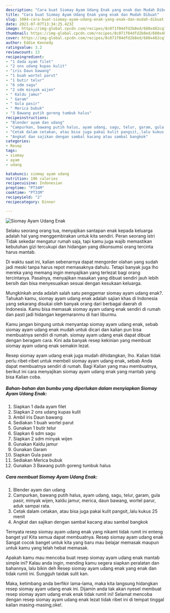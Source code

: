 ```yaml
---
description: "Cara buat Siomay Ayam Udang Enak yang enak dan Mudah Dibuat"
title: "Cara buat Siomay Ayam Udang Enak yang enak dan Mudah Dibuat"
slug: 1084-cara-buat-siomay-ayam-udang-enak-yang-enak-dan-mudah-dibuat
date: 2021-07-07T13:34:25.423Z
image: https://img-global.cpcdn.com/recipes/8c071f04dfd2b8ed/680x482cq70/siomay-ayam-udang-enak-foto-resep-utama.jpg
thumbnail: https://img-global.cpcdn.com/recipes/8c071f04dfd2b8ed/680x482cq70/siomay-ayam-udang-enak-foto-resep-utama.jpg
cover: https://img-global.cpcdn.com/recipes/8c071f04dfd2b8ed/680x482cq70/siomay-ayam-udang-enak-foto-resep-utama.jpg
author: Eddie Kennedy
ratingvalue: 3.2
reviewcount: 13
recipeingredient:
- "1 dada ayam filet"
- "2 ons udang kupas kulit"
- "iris Daun bawang"
- "1 buah wortel parut"
- "1 butir telur"
- "6 sdm sagu"
- "2 sdm minyak wijen"
- " Kaldu jamur"
- " Garam"
- " Gula pasir"
- " Merica bubuk"
- "3 Bawang putih goreng tumbuk halus"
recipeinstructions:
- "Blender ayam dan udang"
- "Campurkan, bawang putih halus, ayam udang, sagu, telur, garam, gula pasir, minyak wijen, kaldu jamur, merica, daun bawang, wortel parur, aduk sampai rata."
- "Cetak dalam cetakan, atau bisa juga pakai kulit pangsit,.lalu kukus 25 menit"
- "Angkat dan sajikan dengan sambal kacang atau sambal bangkok"
categories:
- Resep
tags:
- siomay
- ayam
- udang

katakunci: siomay ayam udang 
nutrition: 196 calories
recipecuisine: Indonesian
preptime: "PT34M"
cooktime: "PT33M"
recipeyield: "2"
recipecategory: Dinner

---
```



![Siomay Ayam Udang Enak](https://img-global.cpcdn.com/recipes/8c071f04dfd2b8ed/680x482cq70/siomay-ayam-udang-enak-foto-resep-utama.jpg)

Selaku seorang orang tua, menyajikan santapan enak kepada keluarga adalah hal yang menggembirakan untuk kita sendiri. Peran seorang istri Tidak sekedar mengatur rumah saja, tapi kamu juga wajib memastikan kebutuhan gizi tercukupi dan hidangan yang dikonsumsi orang tercinta harus mantab.

Di waktu  saat ini, kalian sebenarnya dapat mengorder olahan yang sudah jadi meski tanpa harus repot memasaknya dahulu. Tetapi banyak juga lho mereka yang memang ingin menyajikan yang terlezat bagi orang tercintanya. Pasalnya, menyajikan masakan yang dibuat sendiri jauh lebih bersih dan bisa menyesuaikan sesuai dengan kesukaan keluarga. 



Mungkinkah anda adalah salah satu penggemar siomay ayam udang enak?. Tahukah kamu, siomay ayam udang enak adalah sajian khas di Indonesia yang sekarang disukai oleh banyak orang dari berbagai daerah di Indonesia. Kamu bisa memasak siomay ayam udang enak sendiri di rumah dan pasti jadi hidangan kegemaranmu di hari liburmu.

Kamu jangan bingung untuk menyantap siomay ayam udang enak, sebab siomay ayam udang enak mudah untuk dicari dan kalian pun bisa membuatnya sendiri di rumah. siomay ayam udang enak dapat dibuat dengan beragam cara. Kini ada banyak resep kekinian yang membuat siomay ayam udang enak semakin lezat.

Resep siomay ayam udang enak juga mudah dihidangkan, lho. Kalian tidak perlu ribet-ribet untuk membeli siomay ayam udang enak, sebab Anda dapat membuatnya sendiri di rumah. Bagi Kalian yang mau membuatnya, berikut ini cara menyajikan siomay ayam udang enak yang mantab yang bisa Kalian coba.

<!--inarticleads1-->

##### Bahan-bahan dan bumbu yang diperlukan dalam menyiapkan Siomay Ayam Udang Enak:

1. Siapkan 1 dada ayam filet
1. Siapkan 2 ons udang kupas kulit
1. Ambil iris Daun bawang
1. Sediakan 1 buah wortel parut
1. Gunakan 1 butir telur
1. Siapkan 6 sdm sagu
1. Siapkan 2 sdm minyak wijen
1. Gunakan  Kaldu jamur
1. Gunakan  Garam
1. Siapkan  Gula pasir
1. Sediakan  Merica bubuk
1. Gunakan 3 Bawang putih goreng tumbuk halus




<!--inarticleads2-->

##### Cara membuat Siomay Ayam Udang Enak:

1. Blender ayam dan udang
1. Campurkan, bawang putih halus, ayam udang, sagu, telur, garam, gula pasir, minyak wijen, kaldu jamur, merica, daun bawang, wortel parur, aduk sampai rata.
1. Cetak dalam cetakan, atau bisa juga pakai kulit pangsit,.lalu kukus 25 menit
1. Angkat dan sajikan dengan sambal kacang atau sambal bangkok




Ternyata resep siomay ayam udang enak yang nikamt tidak rumit ini enteng banget ya! Kita semua dapat membuatnya. Resep siomay ayam udang enak Sangat cocok banget untuk kita yang baru mau belajar memasak maupun untuk kamu yang telah hebat memasak.

Apakah kamu mau mencoba buat resep siomay ayam udang enak mantab simple ini? Kalau anda ingin, mending kamu segera siapkan peralatan dan bahannya, lalu bikin deh Resep siomay ayam udang enak yang enak dan tidak rumit ini. Sungguh taidak sulit kan. 

Maka, ketimbang anda berfikir lama-lama, maka kita langsung hidangkan resep siomay ayam udang enak ini. Dijamin anda tak akan nyesel membuat resep siomay ayam udang enak enak tidak rumit ini! Selamat mencoba dengan resep siomay ayam udang enak lezat tidak ribet ini di tempat tinggal kalian masing-masing,oke!.

